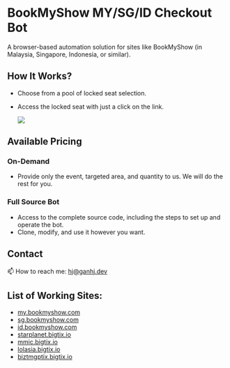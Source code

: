 # BookMyShow MY/SG/ID Checkout Bot
A browser-based automation solution for sites like BookMyShow (in Malaysia, Singapore, Indonesia, or similar).

## How It Works?
- Choose from a pool of locked seat selection.
- Access the locked seat with just a click on the link.
  
  [![](https://github.com/user-attachments/assets/e501a6e2-7f1d-4e02-89ee-d95342d3a593)](#)

## Available Pricing
### **On-Demand**
- Provide only the event, targeted area, and quantity to us. We will do the rest for you.
  
### **Full Source Bot**
- Access to the complete source code, including the steps to set up and operate the bot.
- Clone, modify, and use it however you want.

## Contact
📫 How to reach me: hj@ganhj.dev

## List of Working Sites:
- [my.bookmyshow.com](https://my.bookmyshow.com/)
- [sg.bookmyshow.com](https://sg.bookmyshow.com/)
- [id.bookmyshow.com](https://id.bookmyshow.com/)
- [starplanet.bigtix.io](https://starplanet.bigtix.io/)
- [mmic.bigtix.io](https://mmic.bigtix.io/)
- [lolasia.bigtix.io](https://lolasia.bigtix.io/)
- [biztmgptix.bigtix.io](https://biztmgptix.bigtix.io/)

